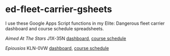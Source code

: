 # ed-fleet-carrier-gsheets

I use these Google Apps Script functions in my Elite: Dangerous fleet carrier dashboard and course schedule spreadsheets.

_Aimed At The Stars_ J1X-35N [dashboard](https://docs.google.com/spreadsheets/d/1OAak0QlqmBqiXmNGzwPshLOHlkR_ZvSXEOfRXvKqLqE/edit?usp=sharing), [course schedule](https://docs.google.com/spreadsheets/d/15CYyACBNgYlGanJoVVxXlxaPerJ_WzWLBrWwvkmsiv4/edit?usp=sharing)

_Epiousios_ KLN-0VW [dashboard](https://docs.google.com/spreadsheets/d/1TLJrCqzajqe879yx-SC_xErT1-zEB2Lq6TxIi7aOMsA/edit?usp=sharing), [course schedule](https://docs.google.com/spreadsheets/d/1NlrrO-DY-L41DdtD5uWNktwY2PM-pLCU9cADfdYhASM/edit?usp=sharing)
